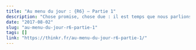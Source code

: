 ```yaml
---
title: "Au menu du jour : {R6} — Partie 1"
description: "Chose promise, chose due : il est temps que nous parlions de R6."
date: "2017-08-02"
slug: "au-menu-du-jour-r6-partie-1"
tags: []
link: "https://thinkr.fr/au-menu-du-jour-r6-partie-1/"
---
```

